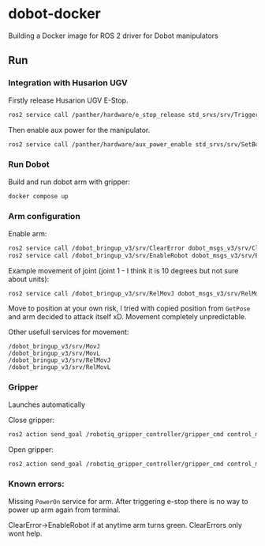 # dobot-docker
Building a Docker image for ROS 2 driver for Dobot manipulators

## Run

### Integration with Husarion UGV

Firstly release Husarion UGV E-Stop.

```bash
ros2 service call /panther/hardware/e_stop_release std_srvs/srv/Trigger
```

Then enable aux power for the manipulator.

```bash
ros2 service call /panther/hardware/aux_power_enable std_srvs/srv/SetBool "data: true"
```

### Run Dobot

Build and run dobot arm with gripper:

```bash
docker compose up
```

### Arm configuration


Enable arm:
```bash
ros2 service call /dobot_bringup_v3/srv/ClearError dobot_msgs_v3/srv/ClearError
ros2 service call /dobot_bringup_v3/srv/EnableRobot dobot_msgs_v3/srv/EnableRobot
```

Example movement of joint (joint 1 - I think it is 10 degrees but not sure about units):

```bash
ros2 service call /dobot_bringup_v3/srv/RelMovJ dobot_msgs_v3/srv/RelMovJ "{offset1: 10.0}"
```

Move to position at your own risk, I tried with copied position from `GetPose` and arm decided to attack itself xD. Movement completely unpredictable.

Other usefull services for movement:
```
/dobot_bringup_v3/srv/MovJ
/dobot_bringup_v3/srv/MovL
/dobot_bringup_v3/srv/RelMovJ
/dobot_bringup_v3/srv/RelMovL
```

### Gripper

Launches automatically

Close gripper:

```bash
ros2 action send_goal /robotiq_gripper_controller/gripper_cmd control_msgs/action/GripperCommand "{command: {position: 0.85, max_effort: 1.0}}"
```

Open gripper:

```bash
ros2 action send_goal /robotiq_gripper_controller/gripper_cmd control_msgs/action/GripperCommand "{command: {position: 0.0, max_effort: 1.0}}"
```

### Known errors:

Missing `PowerOn` service for arm. After triggering e-stop there is no way to power up arm again from terminal.

ClearError->EnableRobot if at anytime arm turns green. ClearErrors only wont help.
